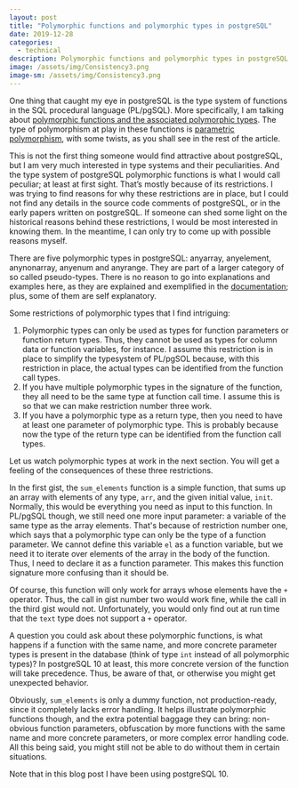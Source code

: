 ```yaml
---
layout: post
title: "Polymorphic functions and polymorphic types in postgreSQL"
date: 2019-12-28
categories:
  - technical 
description: Polymorphic functions and polymorphic types in postgreSQL
image: /assets/img/Consistency3.png
image-sm: /assets/img/Consistency3.png
---
```


One thing that caught my eye in postgreSQL is the type system of functions in the SQL procedural language (PL/pgSQL). More specifically, I am talking about <a target="_blank" href="https://www.postgresql.org/docs/current/extend-type-system.html#EXTEND-TYPES-POLYMORPHIC">polymorphic functions and the associated polymorphic types</a>. The type of polymorphism at play in these functions is <a target="_blank" href="https://en.wikipedia.org/wiki/Parametric_polymorphism">parametric polymorphism</a>, with some twists, as you shall see in the rest of the article.

This is not the first thing someone would find attractive about postgreSQL, but I am very much interested in type systems and their peculiarities. And the type system of postgreSQL polymorphic functions is what I would call peculiar; at least at first sight. That’s mostly because of its restrictions. I was trying to find reasons for why these restrictions are in place, but I could not find any details in the source code comments of postgreSQL, or in the early papers written on postgreSQL. If someone can shed some light on the historical reasons behind these restrictions, I would be most interested in knowing them. In the meantime, I can only try to come up with possible reasons myself.

There are five polymorphic types in postgreSQL: anyarray, anyelement, anynonarray, anyenum and anyrange. They are part of a larger category of so called pseudo-types. There is no reason to go into explanations and examples here, as they are explained and exemplified in the <a target="_blank" href="https://www.postgresql.org/docs/current/extend-type-system.html#EXTEND-TYPES-POLYMORPHIC">documentation</a>; plus, some of them are self explanatory.

Some restrictions of polymorphic types that I find intriguing:

1. Polymorphic types can only be used as types for function parameters or function return types. Thus, they cannot be used as types for column data or function variables, for instance. I assume this restriction is in place to simplify the typesystem of PL/pgSOL because, with this restriction in place, the actual types can be identified from the function call types.
2. If you have multiple polymorphic types in the signature of the function, they all need to be the same type at function call time. I assume this is so that we can make restriction number three work.
3. If you have a polymorphic type as a return type, then you need to have at least one parameter of polymorphic type. This is probably because now the type of the return type can be identified from the function call types.

Let us watch polymorphic types at work in the next section. You will get a feeling of the consequences of these three restrictions.

In the first gist, the `sum_elements` function is a simple function, that sums up an array with elements of any type, `arr`, and the given initial value, `init`. Normally, this would be everything you need as input to this function. In PL/pgSQL though, we still need one more input parameter: a variable of the same type as the array elements. That's because of restriction number one, which says that a polymorphic type can only be the type of a function parameter. We cannot define this variable `el` as a function variable, but we need it to iterate over elements of the array in the body of the function. Thus, I need to declare it as a function parameter. This makes this function signature more confusing than it should be. 
<script src="https://gist.github.com/farcasia/7aad8d5601c1a06d2e31fc71277dedba.js"></script>

Of course, this function will only work for arrays whose elements have the `+` operator. Thus, the call in gist number two would work fine, while the call in the third gist would not. Unfortunately, you would only find out at run time that the `text` type does not support a `+` operator.
<script src="https://gist.github.com/farcasia/00baba75a10a41564980e04b3448f763.js"></script>
<script src="https://gist.github.com/farcasia/b4f585b45d0cc6783eb9e7559426e85f.js"></script>

A question you could ask about these polymorphic functions, is what happens if a function with the same name, and more concrete parameter types is present in the database (think of type `int` instead of all polymorphic types)? In postgreSQL 10 at least, this more concrete version of the function will take precedence. Thus, be aware of that, or otherwise you might get unexpected behavior. 

Obviously, `sum_elements` is only a dummy function, not production-ready, since it completely lacks error handling. It helps illustrate polymorphic functions though, and the extra potential baggage they can bring: non-obvious function parameters, obfuscation by more functions with the same name and more concrete parameters, or more complex error handling code. All this being said, you might still not be able to do without them in certain situations.

Note that in this blog post I have been using postgreSQL 10.
